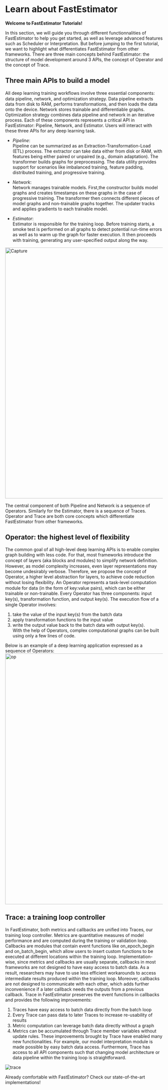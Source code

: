 # Learn about FastEstimator

**Welcome to FastEstimator Tutorials!**

In this section, we will guide you through different functionnalities of FastEstimator to help you get started, as well as leverage advanced features such as Scheduler or Interpretation. 
But before jumping to the first tutorial, we want to highlight what differentiates FastEstimator from other frameworks.
There are three main concepts behind FastEstimator: the structure of model development around 3 APIs, the concept of Operator and the concept of Trace.

## Three  main APIs to build a model
All deep learning training workﬂows involve three essential components: data pipeline, network, and optimization strategy. Data pipeline extracts data from disk to RAM, performs transformations, and then loads the data onto the device. Network stores trainable and differentiable graphs. Optimization strategy combines data pipeline and network in an iterative process. Each of these components represents a critical API in FastEstimator: Pipeline, Network, and Estimator. Users will interact with these three APIs for any deep learning task. 

* *Pipeline*:   
Pipeline can be summarized as an Extraction-Transformation-Load (ETL) process. The extractor can take data either from disk or RAM, with features being either paired or unpaired (e.g., domain adaptation). The transformer builds graphs for preprocessing. The data utility provides support for scenarios like imbalanced training, feature padding, distributed training, and progressive training.

* *Network*:  
Network manages trainable models. First,the constructor builds model graphs and creates timestamps on these graphs in the case of progressive training. The transformer then connects different pieces of model graphs and non-trainable graphs together. The updater tracks and applies gradients to each trainable model.

* *Estimator*:  
Estimator is responsible for the training loop. Before training starts, a smoke test is performed on all graphs to detect potential run-time errors as well as to warm up the graph for faster execution. It then proceeds with training, generating any user-speciﬁed output along the way. 

<img width="800" alt="Capture" src="https://user-images.githubusercontent.com/46055963/69750487-bf479380-1101-11ea-9b33-fd7937c1ba75.PNG">

The central component of both Pipeline and Network is a sequence of Operators. Similarly for the Estimator, there is a sequence of Traces. Operator and Trace are both core concepts which differentiate FastEstimator from other frameworks.

## Operator: the highest level of flexibility

The common goal of all high-level deep learning APIs is to enable complex graph building with less code. For that, most frameworks introduce the concept of layers (aka blocks and modules) to simplify network deﬁnition. However, as model complexity increases, even layer representations may become undesirably verbose.
Therefore, we propose the concept of Operator, a higher level abstraction for layers, to achieve code reduction without losing ﬂexibility. An Operator represents a task-level computation module for data (in the form of key:value pairs), which can be either trainable or non-trainable. Every Operator has three components: input key(s), transformation function, and output key(s). 
The execution ﬂow of a single Operator involves: 
1) take the value of the input key(s) from the batch data   
2) apply transformation functions to the input value   
3) write the output value back to the batch data with output key(s).    
With the help of Operators, complex computational graphs can be built using only a few lines of code.

Below is an example of a deep learning application expressed as a sequence of Operators:
<img width="800" alt="op" src="https://user-images.githubusercontent.com/46055963/69750600-f6b64000-1101-11ea-925c-7b1fd63fa619.PNG">

## Trace: a training loop controller
 In FastEstimator, both metrics and callbacks are uniﬁed into Traces, our training loop controller. Metrics are quantitative measures of model performance and are computed during the training or validation loop. Callbacks are modules that contain event functions like on_epoch_begin and on_batch_begin, which allow users to insert custom functions to be executed at different locations within the training loop. Implementation-wise, since metrics and callbacks are usually separate, callbacks in most frameworks are not designed to have easy access to batch data. As a result, researchers may have to use less efﬁcient workarounds to access intermediate results produced within the training loop. Moreover, callbacks are not designed to communicate with each other, which adds further inconvenience if a later callback needs the outputs from a previous callback.
Trace in FastEstimator preserves the event functions in callbacks and provides the following improvements: 
1) Traces have easy access to batch data directly from the batch loop
2) Every Trace can pass data to later Traces to increase re-usability of results
3) Metric computation can leverage batch data directly without a graph
4) Metrics can be accumulated through Trace member variables without update rules. 
These improvements brought by Trace have enabled many new functionalities. For example, our model interpretation module is made possible by easy batch data access. Furthermore, Trace has access to all API components such that changing model architecture or data pipeline within the training loop is straightforward. 
 
![trace](https://user-images.githubusercontent.com/46055963/69750660-249b8480-1102-11ea-84b5-8f1523136cc3.png)
 
  
 Already comfortable with FastEstimator? Check our state-of-the-art implementations!
